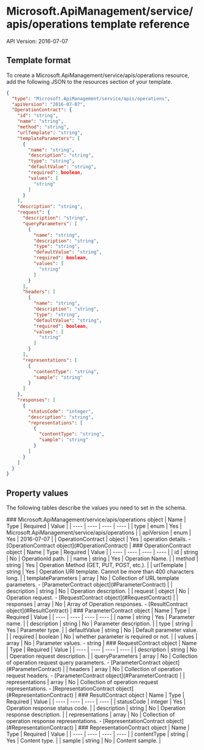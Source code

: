 # Microsoft.ApiManagement/service/apis/operations template reference
API Version: 2016-07-07
## Template format

To create a Microsoft.ApiManagement/service/apis/operations resource, add the following JSON to the resources section of your template.

```json
{
  "type": "Microsoft.ApiManagement/service/apis/operations",
  "apiVersion": "2016-07-07",
  "OperationContract": {
    "id": "string",
    "name": "string",
    "method": "string",
    "urlTemplate": "string",
    "templateParameters": [
      {
        "name": "string",
        "description": "string",
        "type": "string",
        "defaultValue": "string",
        "required": boolean,
        "values": [
          "string"
        ]
      }
    ],
    "description": "string",
    "request": {
      "description": "string",
      "queryParameters": [
        {
          "name": "string",
          "description": "string",
          "type": "string",
          "defaultValue": "string",
          "required": boolean,
          "values": [
            "string"
          ]
        }
      ],
      "headers": [
        {
          "name": "string",
          "description": "string",
          "type": "string",
          "defaultValue": "string",
          "required": boolean,
          "values": [
            "string"
          ]
        }
      ],
      "representations": [
        {
          "contentType": "string",
          "sample": "string"
        }
      ]
    },
    "responses": [
      {
        "statusCode": "integer",
        "description": "string",
        "representations": [
          {
            "contentType": "string",
            "sample": "string"
          }
        ]
      }
    ]
  }
}
```
## Property values

The following tables describe the values you need to set in the schema.

<a id="Microsoft.ApiManagement/service/apis/operations" />
### Microsoft.ApiManagement/service/apis/operations object
|  Name | Type | Required | Value |
|  ---- | ---- | ---- | ---- |
|  type | enum | Yes | Microsoft.ApiManagement/service/apis/operations |
|  apiVersion | enum | Yes | 2016-07-07 |
|  OperationContract | object | Yes | operation details. - [OperationContract object](#OperationContract) |


<a id="OperationContract" />
### OperationContract object
|  Name | Type | Required | Value |
|  ---- | ---- | ---- | ---- |
|  id | string | No | OperationId path. |
|  name | string | Yes | Operation Name. |
|  method | string | Yes | Operation Method (GET, PUT, POST, etc.). |
|  urlTemplate | string | Yes | Operation URI template. Cannot be more than 400 characters long. |
|  templateParameters | array | No | Collection of URL template parameters. - [ParameterContract object](#ParameterContract) |
|  description | string | No | Operation description. |
|  request | object | No | Operation request. - [RequestContract object](#RequestContract) |
|  responses | array | No | Array of Operation responses. - [ResultContract object](#ResultContract) |


<a id="ParameterContract" />
### ParameterContract object
|  Name | Type | Required | Value |
|  ---- | ---- | ---- | ---- |
|  name | string | Yes | Parameter name. |
|  description | string | No | Parameter description. |
|  type | string | Yes | Parameter type. |
|  defaultValue | string | No | Default parameter value. |
|  required | boolean | No | whether parameter is required or not. |
|  values | array | No | Parameter values. - string |


<a id="RequestContract" />
### RequestContract object
|  Name | Type | Required | Value |
|  ---- | ---- | ---- | ---- |
|  description | string | No | Operation request description. |
|  queryParameters | array | No | Collection of operation request query parameters. - [ParameterContract object](#ParameterContract) |
|  headers | array | No | Collection of operation request headers. - [ParameterContract object](#ParameterContract) |
|  representations | array | No | Collection of operation request representations. - [RepresentationContract object](#RepresentationContract) |


<a id="ResultContract" />
### ResultContract object
|  Name | Type | Required | Value |
|  ---- | ---- | ---- | ---- |
|  statusCode | integer | Yes | Operation response status code. |
|  description | string | No | Operation response description. |
|  representations | array | No | Collection of operation response representations. - [RepresentationContract object](#RepresentationContract) |


<a id="RepresentationContract" />
### RepresentationContract object
|  Name | Type | Required | Value |
|  ---- | ---- | ---- | ---- |
|  contentType | string | Yes | Content type. |
|  sample | string | No | Content sample. |

